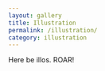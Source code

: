 ```yaml
---
layout: gallery
title: Illustration
permalink: /illustration/
category: illustration
---
```


Here be illos. ROAR!